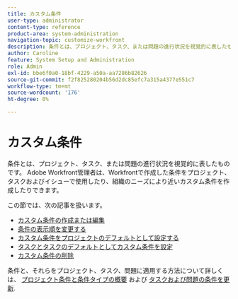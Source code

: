 ```yaml
---
title: カスタム条件
user-type: administrator
content-type: reference
product-area: system-administration
navigation-topic: customize-workfront
description: 条件とは、プロジェクト、タスク、または問題の進行状況を視覚的に表したものです。 Adobe Workfront管理者は、Workfrontで作成した条件をプロジェクト、タスクおよびイシューで使用したり、組織のニーズにより近いカスタム条件を作成したりできます。
author: Caroline
feature: System Setup and Administration
role: Admin
exl-id: bbe6f0a0-18bf-4229-a50a-aa7286b82626
source-git-commit: f2f825280204b56d2dc85efc7a315a4377e551c7
workflow-type: tm+mt
source-wordcount: '176'
ht-degree: 0%

---
```


# カスタム条件

条件とは、プロジェクト、タスク、または問題の進行状況を視覚的に表したものです。 Adobe Workfront管理者は、Workfrontで作成した条件をプロジェクト、タスクおよびイシューで使用したり、組織のニーズにより近いカスタム条件を作成したりできます。

この節では、次の記事を扱います。

* [カスタム条件の作成または編集](../../../administration-and-setup/customize-workfront/create-manage-custom-conditions/create-edit-custom-conditions.md)
* [条件の表示順を変更する](../../../administration-and-setup/customize-workfront/create-manage-custom-conditions/change-display-order-of-conditions.md)
* [カスタム条件をプロジェクトのデフォルトとして設定する](../../../administration-and-setup/customize-workfront/create-manage-custom-conditions/set-custom-condition-default-projects.md)
* [タスクとタスクのデフォルトとしてカスタム条件を設定](../../../administration-and-setup/customize-workfront/create-manage-custom-conditions/set-custom-condition-default-tasks-issues.md)
* [カスタム条件の削除](../../../administration-and-setup/customize-workfront/create-manage-custom-conditions/delete-custom-conditions.md)

条件と、それらをプロジェクト、タスク、問題に適用する方法について詳しくは、 [プロジェクト条件と条件タイプの概要](../../../manage-work/projects/manage-projects/project-condition-and-condition-type.md) および [タスクおよび問題の条件を更新](../../../manage-work/projects/updating-work-in-a-project/update-condition-for-tasks-and-issues.md).

